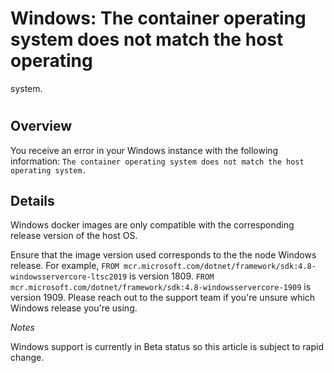 # Windows: The container operating system does not match the host operating
system.

#

## Overview

You receive an error in your Windows instance with the following information:
`The container operating system does not match the host operating system.`

## Details

Windows docker images are only compatible with the corresponding release
version of the host OS.

Ensure that the image version used corresponds to the the node Windows
release. For example, `FROM
mcr.microsoft.com/dotnet/framework/sdk:4.8-windowsservercore-ltsc2019` is
version 1809. `FROM
mcr.microsoft.com/dotnet/framework/sdk:4.8-windowsservercore-1909` is version
1909. Please reach out to the support team if you're unsure which Windows
release you're using.

_Notes_

Windows support is currently in Beta status so this article is subject to
rapid change.

